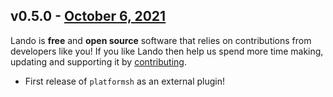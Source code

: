 ## v0.5.0 - [October 6, 2021](https://github.com/lando/cli/releases/tag/v0.5.0)

Lando is **free** and **open source** software that relies on contributions from developers like you! If you like Lando then help us spend more time making, updating and supporting it by [contributing](https://github.com/sponsors/lando).

* First release of `platformsh` as an external plugin!
